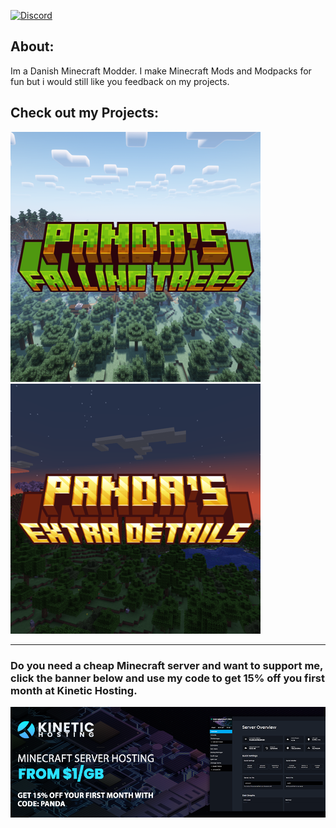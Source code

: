 [![Discord](https://img.shields.io/discord/1021703635178115122?style=for-the-badge&logo=discord&label=Discord&labelColor=black&color=lightblue)](https://discord.gg/wjPt4vEfXb)

## About:
Im a Danish Minecraft Modder. I make Minecraft Mods and Modpacks for fun but i would still like you feedback on my projects.

## Check out my Projects:
[![](https://github.com/PandaDap2006/PandaDap2006/blob/main/assets_for_readme/pandas_falling_trees.png?raw=true)](https://legacy.curseforge.com/minecraft/mc-mods/pandas-falling-trees)
[![](https://github.com/PandaDap2006/PandaDap2006/blob/main/assets_for_readme/pandas_extra_details.png?raw=true)](https://legacy.curseforge.com/minecraft/mc-mods/pandas-extra-details)

---
### Do you need a cheap Minecraft server and want to support me, click the banner below and use my code to get 15% off you first month at Kinetic Hosting.
[![](https://github.com/PandaDap2006/PandaDap2006/blob/main/assets_for_readme/kinetic_hosting_banner.png?raw=true)](https://billing.kinetichosting.net/aff.php?aff=476)
